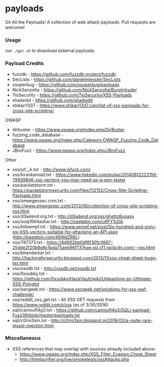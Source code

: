 # payloads
Git All the Payloads! A collection of web attack payloads. Pull requests are welcome!

### Usage

run `./get.sh` to download external payloads.

### Payload Credits

- fuzzdb       - https://github.com/fuzzdb-project/fuzzdb
- SecLists     - https://github.com/danielmiessler/SecLists
- xsuperbug    - https://github.com/xsuperbug/payloads
- NickSanzotta - https://github.com/NickSanzotta/BurpIntruder
- 7ioSecurity  - https://github.com/7ioSecurity/XSS-Payloads
- shadsidd     - https://github.com/shadsidd
- shikari1337  - https://www.shikari1337.com/list-of-xss-payloads-for-cross-site-scripting/

OWASP
- dirbuster              - https://www.owasp.org/index.php/DirBuster
- fuzzing_code_database  - https://www.owasp.org/index.php/Category:OWASP_Fuzzing_Code_Database
- JBroFuzz               - https://www.owasp.org/index.php/JBroFuzz

Other
- xss/jsf__k.txt         - http://www.jsfuck.com/
- xss/kirankarnad.txt    - https://www.linkedin.com/pulse/20140812222156-79939846-xss-vectors-you-may-need-as-a-pen-tester
- xss/packetstorm.txt    - https://packetstormsecurity.com/files/112152/Cross-Site-Scripting-Payloads.html
- xss/smeegessec.com.txt - http://www.smeegesec.com/2012/06/collection-of-cross-site-scripting-xss.html
- xss/d3adend.org.txt    - http://d3adend.org/xss/ghettoBypass
- xss/soaj1664ashar.txt  - http://pastebin.com/u6FY1xDA
- xss/billsempf.txt      - https://www.sempf.net/post/Six-hundred-and-sixty-six-XSS-vectors-suitable-for-attacking-an-API.aspx (http://pastebin.com/48WdZR6L)
- xss/787373.txt         - https://84692bb0df6f30fc0687-25dde2f20b8e8c1bda75aeb96f737eae.ssl.cf1.rackcdn.com/--xss.html
- xss/bhandarkar.txt     - http://hackingforsecurity.blogspot.com/2013/11/xss-cheat-sheet-huge-list.html
- xss/xssdb.txt          - http://xssdb.net/xssdb.txt
- xss/0xsobky.txt        - https://github.com/0xsobky/HackVault/wiki/Unleashing-an-Ultimate-XSS-Polyglot
- xss/secgeek.txt        - https://www.secgeek.net/solutions-for-xss-waf-challenge/
- xss/reddit_xss_get.txt - All XSS GET requests from https://www.reddit.com/r/xss (as of 3/30/2016)
- sqli/camoufl4g3.txt    - https://github.com/camoufl4g3/SQLi-payload-Fuzz3R/blob/master/payloads.txt
- sqli/c0rni3sm.txt      - http://c0rni3sm.blogspot.in/2016/02/a-quite-rare-mssql-injection.html

### Miscellaneous
- XSS references that may overlap with sources already included above:
  - https://www.owasp.org/index.php/XSS_Filter_Evasion_Cheat_Sheet
  - http://htmlpurifier.org/live/smoketests/xssAttacks.php
